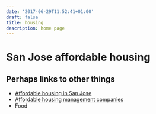 ```yaml
---
date: '2017-06-29T11:52:41+01:00'
draft: false
title: housing
description: home page
---
```


# San Jose affordable housing

## Perhaps links to other things

- [Affordable housing in San Jose](/places)
- [Affordable housing management companies](/companies)
- Food


